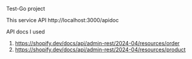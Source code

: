Test-Go project

This service API
http://localhost:3000/apidoc

API docs I used
1. https://shopify.dev/docs/api/admin-rest/2024-04/resources/order
2. https://shopify.dev/docs/api/admin-rest/2024-04/resources/product